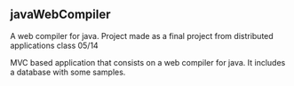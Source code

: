 ## javaWebCompiler

A web compiler for java. Project made as a final project from distributed applications class
05/14

MVC based application that consists on a web compiler for java. It includes a database with some samples.


